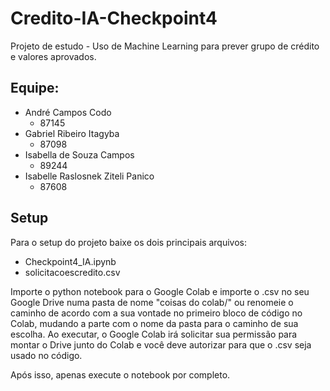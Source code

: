 # Credito-IA-Checkpoint4
Projeto de estudo - Uso de Machine Learning para prever grupo de crédito e valores aprovados.

## Equipe:
- André Campos Codo
  - 87145
- Gabriel Ribeiro Itagyba
  - 87098
- Isabella de Souza Campos
  - 89244
- Isabelle Raslosnek Ziteli Panico
  - 87608
 
## Setup
Para o setup do projeto baixe os dois principais arquivos:
- Checkpoint4_IA.ipynb
- solicitacoescredito.csv

Importe o python notebook para o Google Colab e importe o .csv no seu Google Drive numa pasta de nome "coisas do colab/" ou renomeie o caminho de acordo com a sua vontade no primeiro bloco de código no Colab, mudando a parte com o nome da pasta para o caminho de sua escolha.
Ao executar, o Google Colab irá solicitar sua permissão para montar o Drive junto do Colab e você deve autorizar para que o .csv seja usado no código.

Após isso, apenas execute o notebook por completo.
